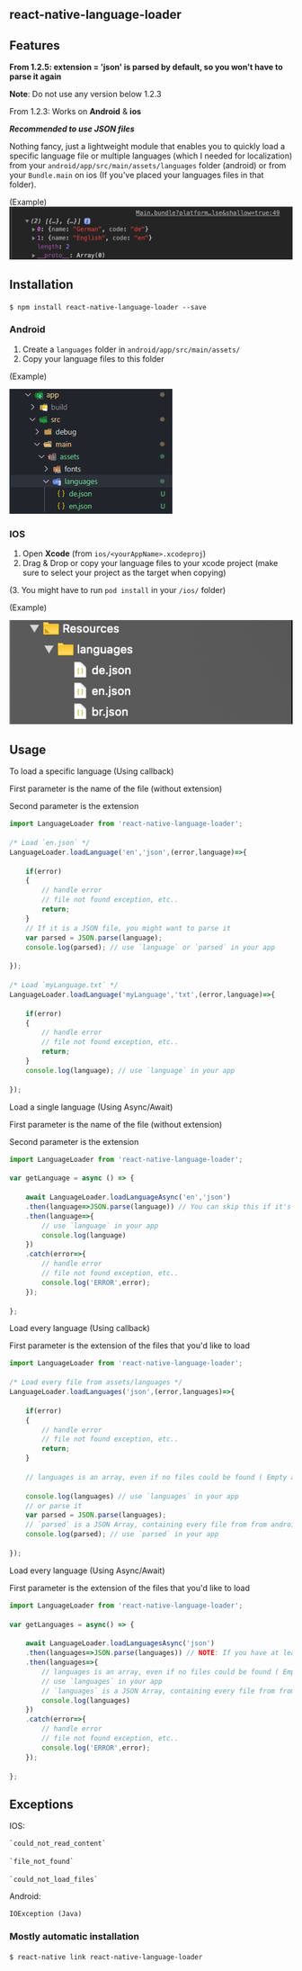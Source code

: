 
## react-native-language-loader

## Features

**From 1.2.5: extension = 'json' is parsed by default, so you won't have to parse it again** 

**Note**: Do not use any version below 1.2.3

From 1.2.3:
Works on **Android** & **ios**

***Recommended to use JSON files***

Nothing fancy, just a lightweight module that enables you to quickly load a specific language file or multiple languages (which I needed for localization) from your `android/app/src/main/assets/languages` folder (android) or from your `Bundle.main` on ios (If you've placed your languages files in that folder).

(Example)
<img src="/screenshots/jsonResult.png" />

## Installation

`$ npm install react-native-language-loader --save`

### Android

1. Create a `languages` folder in `android/app/src/main/assets/`
2. Copy your language files to this folder

(Example)

<img src="/screenshots/fs.png"/>

### IOS

1. Open **Xcode** (from `ios/<yourAppName>.xcodeproj`)
2. Drag & Drop or copy your language files to your xcode project (make sure to select your project as the target when copying)

(3. You might have to run ```pod install``` in your `/ios/` folder)

(Example)

<img src="/screenshots/fs2.png"/>

## Usage

To load a specific language (Using callback)

First parameter is the name of the file (without extension)

Second parameter is the extension
```js
import LanguageLoader from 'react-native-language-loader';

/* Load `en.json` */
LanguageLoader.loadLanguage('en','json',(error,language)=>{

    if(error)
    {
        // handle error
        // file not found exception, etc..
        return;
    }
    // If it is a JSON file, you might want to parse it
    var parsed = JSON.parse(language);
    console.log(parsed); // use `language` or `parsed` in your app
    
});

/* Load `myLanguage.txt` */
LanguageLoader.loadLanguage('myLanguage','txt',(error,language)=>{

    if(error)
    {
        // handle error
        // file not found exception, etc..
        return;
    }
    console.log(language); // use `language` in your app
    
});
```
Load a single language (Using Async/Await)

First parameter is the name of the file (without extension)

Second parameter is the extension
```js
import LanguageLoader from 'react-native-language-loader';

var getLanguage = async () => {

    await LanguageLoader.loadLanguageAsync('en','json')
    .then(language=>JSON.parse(language)) // You can skip this if it's not a json file
    .then(language=>{
        // use `language` in your app
        console.log(language)
    })
    .catch(error=>{
        // handle error
        // file not found exception, etc..
        console.log('ERROR',error);
    });
    
};

```
Load every language (Using callback)

First parameter is the extension of the files that you'd like to load

```js
import LanguageLoader from 'react-native-language-loader';

/* Load every file from assets/languages */
LanguageLoader.loadLanguages('json',(error,languages)=>{

    if(error)
    {
        // handle error
        // file not found exception, etc..
        return;
    }
    
    // languages is an array, even if no files could be found ( Empty array )
    
    console.log(languages) // use `languages` in your app
    // or parse it
    var parsed = JSON.parse(languages);
    // `parsed` is a JSON Array, containing every file from from android/app/src/main/assets/languages
    console.log(parsed); // use `parsed` in your app
    
});
```
Load every language (Using Async/Await)

First parameter is the extension of the files that you'd like to load

```js
import LanguageLoader from 'react-native-language-loader';

var getLanguages = async() => {

    await LanguageLoader.loadLanguagesAsync('json')
    .then(languages=>JSON.parse(languages)) // NOTE: If you have at least 1 file which is not JSON, skip this
    .then(languages=>{
        // languages is an array, even if no files could be found ( Empty array )
        // use `languages` in your app
        // `languages` is a JSON Array, containing every file from from android/app/src/main/assets/languages
        console.log(languages)
    })
    .catch(error=>{
        // handle error
        // file not found exception, etc..
        console.log('ERROR',error);
    });
    
};
```

## Exceptions

IOS:

    `could_not_read_content`
    
    `file_not_found`
    
    `could_not_load_files`
    
Android:

    IOException (Java)

### Mostly automatic installation

`$ react-native link react-native-language-loader`

